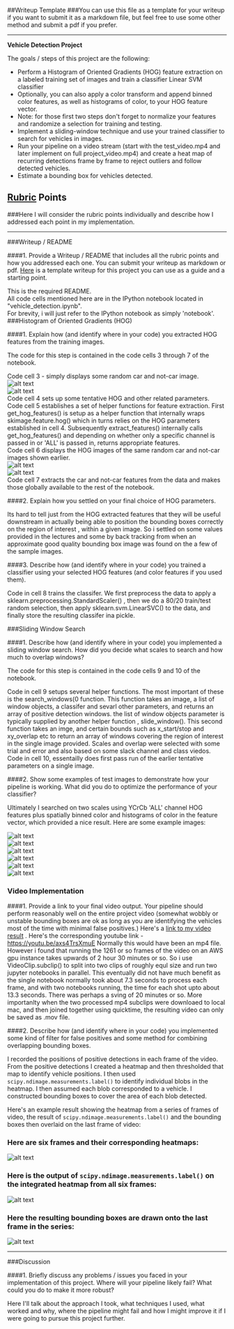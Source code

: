 ##Writeup Template
###You can use this file as a template for your writeup if you want to submit it as a markdown file, but feel free to use some other method and submit a pdf if you prefer.

---

**Vehicle Detection Project**

The goals / steps of this project are the following:

* Perform a Histogram of Oriented Gradients (HOG) feature extraction on a labeled training set of images and train a classifier Linear SVM classifier
* Optionally, you can also apply a color transform and append binned color features, as well as histograms of color, to your HOG feature vector. 
* Note: for those first two steps don't forget to normalize your features and randomize a selection for training and testing.
* Implement a sliding-window technique and use your trained classifier to search for vehicles in images.
* Run your pipeline on a video stream (start with the test_video.mp4 and later implement on full project_video.mp4) and create a heat map of recurring detections frame by frame to reject outliers and follow detected vehicles.
* Estimate a bounding box for vehicles detected.

[//]: # (Image References)
[image1]: ./output_for_readme/raw-vehicles-GTI_MiddleClose-image0425.png "raw car image"
[image2]: ./output_for_readme/raw-non-vehicles-Extras-extra2126.png "raw not-car image"
[image3]: ./output_for_readme/HOG-vehicles-GTI_MiddleClose-image0425.png "car HOG image"
[image4]: ./output_for_readme/HOG-non-vehicles-Extras-extra2126.png "not-car HOG image"
[image5]: ./output_for_readme/bounding_boxes_test1.jpg "bounding boxes test_images/test1.jpg"
[image6]: ./output_for_readme/bounding_boxes_test2.jpg "bounding boxes test_images/test2.jpg"
[image7]: ./output_for_readme/bounding_boxes_test3.jpg "bounding boxes test_images/test3.jpg"
[image8]: ./output_for_readme/bounding_boxes_test4.jpg "bounding boxes test_images/test4.jpg"
[image9]: ./output_for_readme/bounding_boxes_test5.jpg "bounding boxes test_images/test5.jpg"
[image10]: ./output_for_readme/bounding_boxes_test6.jpg "bounding boxes test_images/test6.jpg"


[video1]: ./project_video.mp4 "Video"

## [Rubric](https://review.udacity.com/#!/rubrics/513/view) Points
###Here I will consider the rubric points individually and describe how I addressed each point in my implementation.  

---
###Writeup / README

####1. Provide a Writeup / README that includes all the rubric points and how you addressed each one.  You can submit your writeup as markdown or pdf.  [Here](https://github.com/udacity/CarND-Vehicle-Detection/blob/master/writeup_template.md) is a template writeup for this project you can use as a guide and a starting point.  

This is the required README.  
All code cells mentioned here are in the IPython notebook located in "vehicle_detection.ipynb".  
For brevity, i will just refer to the IPython notebook as simply 'notebook'.  
###Histogram of Oriented Gradients (HOG)

####1. Explain how (and identify where in your code) you extracted HOG features from the training images.

The code for this step is contained in the code cells 3 through 7 of the  notebook.

Code cell 3 - simply displays some random car and not-car image.  
![alt text][image1]  
![alt text][image2]  
Code cell 4 sets up some tentative HOG and other related parameters.  
Code cell 5 establishes a set of helper functions for feature extraction. First get_hog_features() is setup as a helper function that internally wraps  skimage.feature.hog() which in turns relies on the HOG parameters established in cell 4. Subsequently extract_features() internally calls get_hog_features() and depending on whether only a specific channel is passed in or 'ALL' is passed in, returns appropriate features.  
Code cell 6 displays the HOG images of the same random car and not-car images shown earlier.  
![alt text][image3]  
![alt text][image4]   
Code cell 7 extracts the car and not-car features from the data and makes those globally available to the rest of the notebook.  

####2. Explain how you settled on your final choice of HOG parameters.

Its hard to tell just from the HOG extracted features that they will be useful downstream in actually being able to position the bounding boxes correctly on the region of interest , within a given image. So i settled on some values provided in the lectures and some by back tracking from when an approximate good quality bounding box image was found on the a few of the sample images.

####3. Describe how (and identify where in your code) you trained a classifier using your selected HOG features (and color features if you used them).

Code in cell 8 trains the classifer. We first preprocess the data to apply a sklearn.preprocessing.StandardScaler() , then we do a 80/20 train/test random selection, then apply sklearn.svm.LinearSVC() to the data, and finally store the resulting classifer ina pickle.   

###Sliding Window Search

####1. Describe how (and identify where in your code) you implemented a sliding window search.  How did you decide what scales to search and how much to overlap windows?

The code for this step is contained in the code cells 9 and 10 of the  notebook.

Code in cell 9 setups several helper functions. The most important of these is the search_windows(0 function. This function takes an image, a list of window objects, a classifer and sevarl other parameters, and returns an array of positive detection windows. the list of window objects parameter is typically supplied by another helper function , slide_window(). This second function takes an imge, and certain bounds such as x_start/stop and xy_overlap etc to return an array of windows covering the region of interest in the single image provided. Scales and overlap were selected with some trial and error and also based on some slack channel and class viedos.  
Code in cell 10, essentailly does first pass run of the earlier tentative parameters on a single image.  

####2. Show some examples of test images to demonstrate how your pipeline is working.  What did you do to optimize the performance of your classifier?

Ultimately I searched on two scales using YCrCb 'ALL' channel HOG features plus spatially binned color and histograms of color in the feature vector, which provided a nice result.  Here are some example images:

![alt text][image5]  
![alt text][image6]  
![alt text][image7]  
![alt text][image8]  
![alt text][image9]  
![alt text][image10]  


### Video Implementation

####1. Provide a link to your final video output.  Your pipeline should perform reasonably well on the entire project video (somewhat wobbly or unstable bounding boxes are ok as long as you are identifying the vehicles most of the time with minimal false positives.)
Here's a [link to my video result](./movie.mov) . 
Here's the corresponding youtube link - https://youtu.be/axs4TrsXmuE
Normally this would have been an mp4 file. However i found that running the 1261 or so frames of the video on an AWS gpu instance takes upwards of 2 hour 30 minutes or so. So i use VideoClip.subclip() to split into two clips of roughly equl size and run two jupyter notebooks in parallel. This eventually did not have much benefit as the single notebook normally took about 7.3 seconds to process each frame, and with two notebooks running, the time for each shot upto about 13.3 seconds. There was perhaps a sving of 20 minutes or so. More importanlty when the two processed mp4 subclips were downloaed to local mac, and then joined together using quicktime, the resulting video can only be saved as .mov file.


####2. Describe how (and identify where in your code) you implemented some kind of filter for false positives and some method for combining overlapping bounding boxes.

I recorded the positions of positive detections in each frame of the video.  From the positive detections I created a heatmap and then thresholded that map to identify vehicle positions.  I then used `scipy.ndimage.measurements.label()` to identify individual blobs in the heatmap.  I then assumed each blob corresponded to a vehicle.  I constructed bounding boxes to cover the area of each blob detected.  

Here's an example result showing the heatmap from a series of frames of video, the result of `scipy.ndimage.measurements.label()` and the bounding boxes then overlaid on the last frame of video:

### Here are six frames and their corresponding heatmaps:

![alt text][image5]

### Here is the output of `scipy.ndimage.measurements.label()` on the integrated heatmap from all six frames:
![alt text][image6]

### Here the resulting bounding boxes are drawn onto the last frame in the series:
![alt text][image7]



---

###Discussion

####1. Briefly discuss any problems / issues you faced in your implementation of this project.  Where will your pipeline likely fail?  What could you do to make it more robust?

Here I'll talk about the approach I took, what techniques I used, what worked and why, where the pipeline might fail and how I might improve it if I were going to pursue this project further.  

